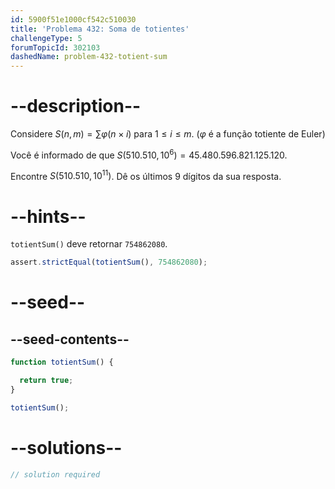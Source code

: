 ```yaml
---
id: 5900f51e1000cf542c510030
title: 'Problema 432: Soma de totientes'
challengeType: 5
forumTopicId: 302103
dashedName: problem-432-totient-sum
---
```


# --description--

Considere $S(n, m) = \sum φ(n × i)$ para $1 ≤ i ≤ m$. ($φ$ é a função totiente de Euler)

Você é informado de que $S(510.510,{10}^6) = 45.480.596.821.125.120$.

Encontre $S(510.510, {10}^{11})$. Dê os últimos 9 dígitos da sua resposta.

# --hints--

`totientSum()` deve retornar `754862080`.

```js
assert.strictEqual(totientSum(), 754862080);
```

# --seed--

## --seed-contents--

```js
function totientSum() {

  return true;
}

totientSum();
```

# --solutions--

```js
// solution required
```
